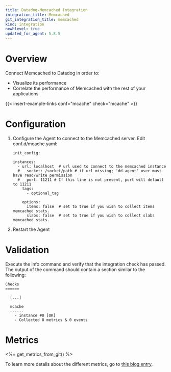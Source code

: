 ```yaml
---
title: Datadog-Memcached Integration
integration_title: Memcached
git_integration_title: memcached
kind: integration
newhlevel: true
updated_for_agent: 5.8.5
---
```

# Overview

Connect Memcached to Datadog in order to:

* Visualize its performance
* Correlate the performance of Memcached with the rest of your applications

{{< insert-example-links conf="mcache" check="mcache" >}}

# Configuration

1.  Configure the Agent to connect to the Memcached server. Edit conf.d/mcache.yaml:

        init_config:

        instances:
          - url: localhost  # url used to connect to the memcached instance
          #   socket: /socket/path # if url missing; 'dd-agent' user must have read/write permission
          #   port: 11211 # If this line is not present, port will default to 11211
            tags:
              - optional_tag

            options:
              items: false  # set to true if you wish to collect items memcached stats.
              slabs: false  # set to true if you wish to collect slabs memcached stats.


1.  Restart the Agent

# Validation

Execute the info command and verify that the integration check has passed. The output of the command should contain a section similar to the following:

    Checks
    ======

      [...]

      mcache
      ------
        - instance #0 [OK]
        - Collected 8 metrics & 0 events

# Metrics

<%= get_metrics_from_git() %>

To learn more details about the different metrics, go to [this blog entry](http://www.pal-blog.de/entwicklung/perl/memcached-statistics-stats-command.html).


